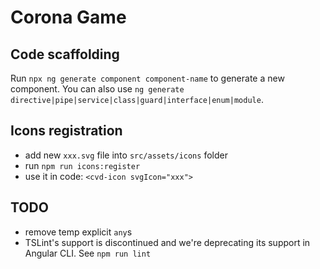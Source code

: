 # Corona Game

## Code scaffolding
Run `npx ng generate component component-name` to generate a new component. You can also use `ng generate directive|pipe|service|class|guard|interface|enum|module`.

## Icons registration
- add new `xxx.svg` file into `src/assets/icons` folder
- run `npm run icons:register`
- use it in code: `<cvd-icon svgIcon="xxx">`

## TODO
- remove temp explicit `any`s
- TSLint's support is discontinued and we're deprecating its support in Angular CLI. See `npm run lint`
